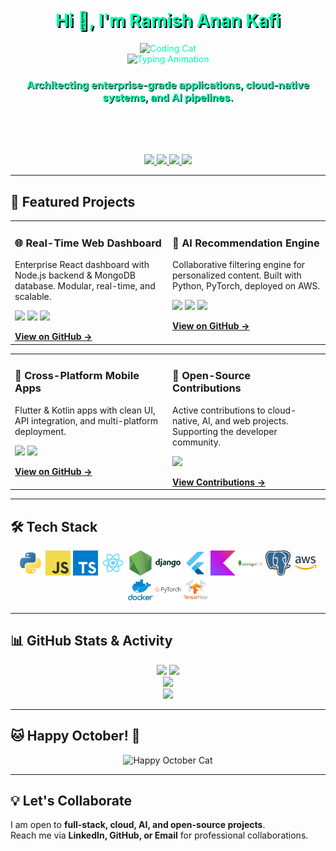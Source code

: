 <div align="center" style="background: url('https://media.giphy.com/media/26tPplGWjN0xLybiU/giphy.gif') no-repeat center center; background-size: cover; padding: 50px 20px; border-radius: 15px; color:#00ffae;">
  <!-- Hero Section -->
  <h1 style="text-shadow: 2px 2px #000000;">Hi 👋, I'm Ramish Anan Kafi</h1>
  <img src="https://media.giphy.com/media/JIX9t2j0ZTN9S/giphy.gif" width="120" alt="Coding Cat"/>
  
  <!-- Typing Animation -->
  <br/>
  <img src="https://readme-typing-svg.herokuapp.com?font=Fira+Code&size=28&pause=1000&color=00ffff&width=500&lines=Full-Stack+Developer;Cloud+%26+AI+Explorer;Open-Source+Contributor" alt="Typing Animation"/>
  
  <h3 style="text-shadow: 1px 1px #000000;">Architecting enterprise-grade applications, cloud-native systems, and AI pipelines.</h3>
</div>

<p align="center" style="margin-top:15px;">
  <!-- Social Links -->
  <a href="https://linkedin.com/in/ramishanan-kafi" target="_blank">
    <img src="https://img.shields.io/badge/LinkedIn-0077B5?style=for-the-badge&logo=linkedin&logoColor=white"/>
  </a>
  <a href="https://github.com/kafi003" target="_blank">
    <img src="https://img.shields.io/badge/GitHub-181717?style=for-the-badge&logo=github&logoColor=white"/>
  </a>
  <a href="https://twitter.com/" target="_blank">
    <img src="https://img.shields.io/badge/Twitter-1DA1F2?style=for-the-badge&logo=twitter&logoColor=white"/>
  </a>
  <a href="mailto:rakafi003@gmail.com">
    <img src="https://img.shields.io/badge/Email-D14836?style=for-the-badge&logo=gmail&logoColor=white"/>
  </a>
</p>

---

## 🚀 Featured Projects

<table>
  <tr>
    <td width="50%" valign="top">
      <h3>🌐 Real-Time Web Dashboard</h3>
      <p>Enterprise React dashboard with Node.js backend & MongoDB database. Modular, real-time, and scalable.</p>
      <p>
        <img src="https://img.shields.io/badge/React-20232A?style=for-the-badge&logo=react&logoColor=61DAFB"/>
        <img src="https://img.shields.io/badge/Node.js-339933?style=for-the-badge&logo=nodedotjs&logoColor=white"/>
        <img src="https://img.shields.io/badge/MongoDB-4EA94B?style=for-the-badge&logo=mongodb&logoColor=white"/>
      </p>
      <a href="https://github.com/kafi003/your-repo-link" target="_blank"><strong>View on GitHub →</strong></a>
    </td>
    <td width="50%" valign="top">
      <h3>🤖 AI Recommendation Engine</h3>
      <p>Collaborative filtering engine for personalized content. Built with Python, PyTorch, deployed on AWS.</p>
      <p>
        <img src="https://img.shields.io/badge/Python-3776AB?style=for-the-badge&logo=python&logoColor=white"/>
        <img src="https://img.shields.io/badge/PyTorch-EE4C2C?style=for-the-badge&logo=pytorch&logoColor=white"/>
        <img src="https://img.shields.io/badge/AWS-232F3E?style=for-the-badge&logo=amazon-aws&logoColor=white"/>
      </p>
      <a href="https://github.com/kafi003/your-repo-link" target="_blank"><strong>View on GitHub →</strong></a>
    </td>
  </tr>
</table>

<table>
  <tr>
    <td width="50%" valign="top">
      <h3>📱 Cross-Platform Mobile Apps</h3>
      <p>Flutter & Kotlin apps with clean UI, API integration, and multi-platform deployment.</p>
      <p>
        <img src="https://img.shields.io/badge/Flutter-02569B?style=for-the-badge&logo=flutter&logoColor=white"/>
        <img src="https://img.shields.io/badge/Kotlin-7F52FF?style=for-the-badge&logo=kotlin&logoColor=white"/>
      </p>
      <a href="https://github.com/kafi003/flutter-experiments" target="_blank"><strong>View on GitHub →</strong></a>
    </td>
    <td width="50%" valign="top">
      <h3>🌟 Open-Source Contributions</h3>
      <p>Active contributions to cloud-native, AI, and web projects. Supporting the developer community.</p>
      <p>
        <img src="https://img.shields.io/badge/GitHub-181717?style=for-the-badge&logo=github&logoColor=white"/>
      </p>
      <a href="https://github.com/kafi003" target="_blank"><strong>View Contributions →</strong></a>
    </td>
  </tr>
</table>

---

## 🛠️ Tech Stack

<div align="center">
  <img src="https://raw.githubusercontent.com/github/explore/main/topics/python/python.png" width="40"/>
  <img src="https://raw.githubusercontent.com/github/explore/main/topics/javascript/javascript.png" width="40"/>
  <img src="https://raw.githubusercontent.com/github/explore/main/topics/typescript/typescript.png" width="40"/>
  <img src="https://raw.githubusercontent.com/github/explore/main/topics/react/react.png" width="40"/>
  <img src="https://raw.githubusercontent.com/github/explore/main/topics/nodejs/nodejs.png" width="40"/>
  <img src="https://raw.githubusercontent.com/github/explore/main/topics/django/django.png" width="40"/>
  <img src="https://raw.githubusercontent.com/github/explore/main/topics/flutter/flutter.png" width="40"/>
  <img src="https://raw.githubusercontent.com/github/explore/main/topics/kotlin/kotlin.png" width="40"/>
  <img src="https://raw.githubusercontent.com/github/explore/main/topics/mongodb/mongodb.png" width="40"/>
  <img src="https://raw.githubusercontent.com/github/explore/main/topics/postgresql/postgresql.png" width="40"/>
  <img src="https://raw.githubusercontent.com/github/explore/main/topics/aws/aws.png" width="40"/>
  <img src="https://raw.githubusercontent.com/github/explore/main/topics/docker/docker.png" width="40"/>
  <img src="https://raw.githubusercontent.com/github/explore/main/topics/pytorch/pytorch.png" width="40"/>
  <img src="https://raw.githubusercontent.com/github/explore/main/topics/tensorflow/tensorflow.png" width="40"/>
</div>

---

## 📊 GitHub Stats & Activity

<div align="center">
  <img src="https://github-readme-stats.vercel.app/api?username=kafi003&show_icons=true&theme=radical&count_private=true&hide_border=true"/>
  <img src="https://github-readme-stats.vercel.app/api/top-langs/?username=kafi003&layout=compact&theme=radical&hide_border=true"/>
  <br/>
  <img src="https://github-readme-streak-stats.herokuapp.com/?user=kafi003&theme=radical&hide_border=true"/>
  <br/>
  <img src="https://github-readme-activity-graph.vercel.app/graph?username=kafi003&theme=github-dark&hide_border=true"/>
</div>

---

## 🐱 Happy October! 🎃

<div align="center">
  <img src="https://media.giphy.com/media/13borq7Zo2kulO/giphy.gif" width="200" alt="Happy October Cat"/>
</div>

---

## 💡 Let's Collaborate

I am open to **full-stack, cloud, AI, and open-source projects**.  
Reach me via **LinkedIn, GitHub, or Email** for professional collaborations.
